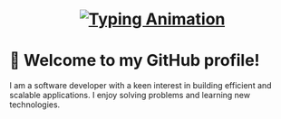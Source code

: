 <h1 align="center">
  <a href="https://github.com/akshaynair">
    <img src="https://readme-typing-svg.demolab.com?font=Fira+Code&size=24&duration=2000&pause=1000&color=F7F7F7&center=true&vCenter=true&width=600&lines=Hi+I+am+Akshay+Nair...;I+am+a+Software+Developer." alt="Typing Animation" />
  </a>
</h1>

<h1>👋 Welcome to my GitHub profile! </h1>

I am a software developer with a keen interest in building efficient and scalable applications. I enjoy solving problems and learning new technologies.

